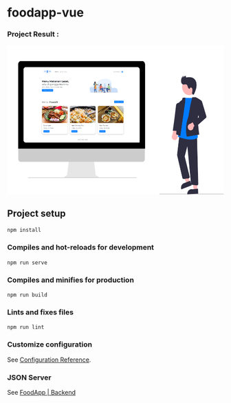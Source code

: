 # foodapp-vue
### Project Result :
   <img src="src/assets/result2.png" width=600/>

## Project setup
```
npm install
```

### Compiles and hot-reloads for development
```
npm run serve
```

### Compiles and minifies for production
```
npm run build
```

### Lints and fixes files
```
npm run lint
```

### Customize configuration
See [Configuration Reference](https://cli.vuejs.org/config/).

### JSON Server
See [FoodApp | Backend](https://github.com/FthRobby/FoodApp-Vue-BackEnd)

